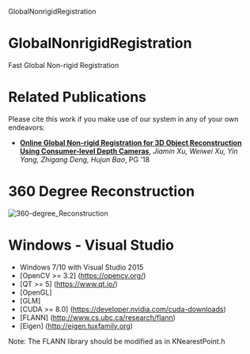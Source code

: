 GlobalNonrigidRegistration

# GlobalNonrigidRegistration #

Fast Global Non-rigid Registration

# Related Publications #
Please cite this work if you make use of our system in any of your own endeavors:

* **[Online Global Non-rigid Registration for 3D Object Reconstruction Using Consumer-level Depth Cameras]()**, *Jiamin Xu, Weiwei Xu, Yin Yang, Zhigang Deng, Hujun Bao*, PG '18

# 360 Degree Reconstruction #
![360-degree_Reconstruction](https://s2.ax1x.com/2019/05/23/VCIZVJ.gif)

# Windows - Visual Studio #
* Windows 7/10 with Visual Studio 2015
* [OpenCV >= 3.2] (https://opencv.org/)
* [QT >= 5] (https://www.qt.io/)
* [OpenGL]
* [GLM]
* [CUDA >= 8.0] (https://developer.nvidia.com/cuda-downloads)
* [FLANN] (http://www.cs.ubc.ca/research/flann)
* [Eigen] (http://eigen.tuxfamily.org)

Note: The FLANN library should be modified as in KNearestPoint.h


